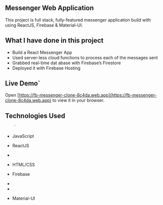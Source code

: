 ## Messenger Web Application 

This project is full stack, fully-featured messenger application build with using ReactJS, Firebase & Material-UI.

            
## What I have done in this project

- Build a React Messenger App 
- Used server-less cloud functions to process each of the messages sent 
- Grabbed real-time dat abase with Firebase’s Firestore 
- Deployed it with Firebase Hosting                     

## Live Demo`                                               
                                                                                                                                                     

                                                
Open [https://fb-messenger-clone-8c4da.web.app](https://fb-messenger-clone-8c4da.web.app) to view it in your
browser.    
    
## Technologies Used                
                        
        `   
                                                                                    
- JavaScript            
- ReactJS               




-   
- HTML/CSS
- Firebase
- 
- 


- Material-UI


